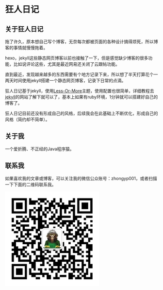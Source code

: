 # 狂人日记

## 关于狂人日记

拖了许久，原本想自己写个博客，无奈每次都被页面的各种设计搞得烦死，所以博客的事情就慢慢拖着。

hexo，jekyll这些静态网页博客以前也接触了一下，但是感觉缺少博客的很多功能，比如说评论这些，尤其是最近网易还关闭了云跟帖功能。

直到最近，发现越来越多的东西需要有个地方记录下来，所以想了半天打算花个一两天时间使用jekyll搭建一个静态网页博客，记录下日常的点滴。

狂人日记基于jekyll，使用[Less-Or-More](http://jekyllthemes.org/themes/Less-Or-More/)主题，使用配置也很简单，详细教程去[jekyll](http://jekyllrb.com)的网站了解下就可以了，基本上如果有ruby环境，1分钟就可以搭建好自己的博客了。

狂人日记目前还没有形成自己的风格，后续我会在此基础上不断优化，形成自己的风格（简约却不简单）。


## 关于我

一个爱折腾、不正经的Java程序猿。

## 联系我

如果喜欢我的文章或博客，可以关注我的微信公众账号：zhongyp001，或者扫描一下下面的二维码联系我。

<img src="/styles/images/focus.jpg" alt="关注我" width="310px" />